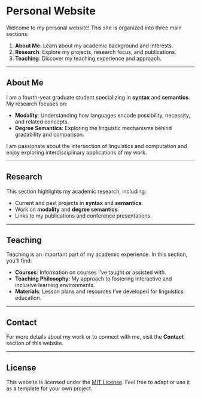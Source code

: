 # Personal Website

Welcome to my personal website! This site is organized into three main sections:

1. **About Me**: Learn about my academic background and interests.
2. **Research**: Explore my projects, research focus, and publications.
3. **Teaching**: Discover my teaching experience and approach.

---

## About Me

I am a fourth-year graduate student specializing in **syntax** and **semantics**. My research focuses on:

- **Modality**: Understanding how languages encode possibility, necessity, and related concepts.
- **Degree Semantics**: Exploring the linguistic mechanisms behind gradability and comparison.

I am passionate about the intersection of linguistics and computation and enjoy exploring interdisciplinary applications of my work.

---

## Research

This section highlights my academic research, including:

- Current and past projects in **syntax** and **semantics**.
- Work on **modality** and **degree semantics**.
- Links to my publications and conference presentations.

---

## Teaching

Teaching is an important part of my academic experience. In this section, you’ll find:

- **Courses**: Information on courses I’ve taught or assisted with.
- **Teaching Philosophy**: My approach to fostering interactive and inclusive learning environments.
- **Materials**: Lesson plans and resources I’ve developed for linguistics education.

---

## Contact

For more details about my work or to connect with me, visit the **Contact** section of this website.

---

## License

This website is licensed under the [MIT License](LICENSE). Feel free to adapt or use it as a template for your own project.

